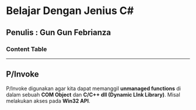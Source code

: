 # Belajar Dengan Jenius C#

## Penulis : Gun Gun Febrianza

### Content Table



--------------

## P/Invoke

P/Invoke digunakan agar kita dapat memanggil **unmanaged functions** di dalam sebuah **COM Object** dan **C/C++ dll (Dynamic LInk Library)**. Misal melakukan akses pada **Win32 API**.